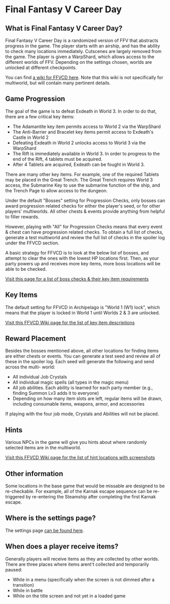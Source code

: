 # Final Fantasy V Career Day

## What is Final Fantasy V Career Day? 

Final Fantasy V Career Day is a randomized version of FFV that abstracts progress in the game. The player starts with an 
airship, and has the ability to check many locations immediately. Cutscenes are largely removed from the game. The
player is given a WarpShard, which allows access to the different worlds of FFV. Depending on the settings chosen, 
worlds are unlocked at different checkpoints.

You can find [a wiki for FFVCD here](https://www.bigbridge.studio/cdwiki/doku.php). Note that this wiki is not 
specifically for multiworld, but will contain many pertinent details. 

## Game Progression

The goal of the game is to defeat Exdeath in World 3. In order to do that, there are a few critical key items:

- The Adamantite key item permits access to World 2 via the WarpShard
- The Anti-Barrier and Bracelet key items permit access to Exdeath's Castle in World 2
- Defeating Exdeath in World 2 unlocks access to World 3 via the WarpShard
- The Rift is immediately available in World 3. In order to progress to the end of the Rift,
4 tablets must be acquired. 
- After 4 Tablets are acquired, Exdeath can be fought in World 3.

There are many other key items. For example, one of the required Tablets may be placed in the Great Trench.
The Great Trench requires World 3 access, the Submarine Key to use the submarine function of the ship,
and the Trench Page to allow access to the dungeon.

Under the default "Bosses" setting for Progression Checks, only bosses can award 
progression related checks for either the player's seed, or for other players' multiworlds. 
All other chests & events provide anything from helpful to filler rewards. 

However, playing with "All" for Progression Checks means that every event & chest can have
progression related checks. To obtain a full list of checks, generate a test multiworld and
review the full list of checks in the spoiler log under the FFVCD section. 

A basic strategy for FFVCD is to look at the below list of bosses, and attempt to clear
the ones with the lowest HP locations first. Then, as your party powers up and receives
more key items, more boss locations will be able to be checked.

[Visit this page for a list of boss checks & their key item requirements](https://docs.google.com/spreadsheets/d/1BJzRHtVyrVoeD3W902XJfPTl43juvg_3158A6ajVd_o/edit#gid=0)

## Key Items

The default setting for FFVCD in Archipelago is "World 1 (W1) lock", which means that the player is locked in
World 1 until Worlds 2 & 3 are unlocked.

[Visit this FFVCD Wiki page for the list of key item descriptions](https://www.bigbridge.studio/cdwiki/doku.php?id=key_items)

## Reward Placement

Besides the bosses mentioned above, all other locations for finding items are either chests or events. You can generate
a test seed and review all of these in the spoiler log. Each seed will generate the following and send across the multi-
world:

- All individual Job Crystals 
- All individual magic spells (all types in the magic menu) 
- All job abilities. Each ability is learned for each party member (e.g., finding Summon Lv3 adds it to everyone)
- Depending on how many item slots are left, regular items will be drawn, including consumable items, weapons, armor, and accessories

If playing with the four job mode, Crystals and Abilities will not be placed. 

## Hints

Various NPCs in the game will give you hints about where randomly selected items are in the multiworld.

[Visit this FFVCD Wiki page for the list of hint locations with screenshots](https://www.bigbridge.studio/cdwiki/doku.php?id=hint_system)

## Other information

Some locations in the base game that would be missable are designed to be re-checkable. For example, 
all of the Karnak escape sequence can be re-triggered by re-entering the Steamship after completing
the first Karnak escape.

## Where is the settings page?

The settings page [can be found here](../player-settings).

## When does a player receive items?

Generally players will receive items as they are collected by other worlds. There are three places where items
arent't collected and temporarily paused:

- While in a menu (specifically when the screen is not dimmed after a transition)
- While in battle
- While on the title screen and not yet in a loaded game
